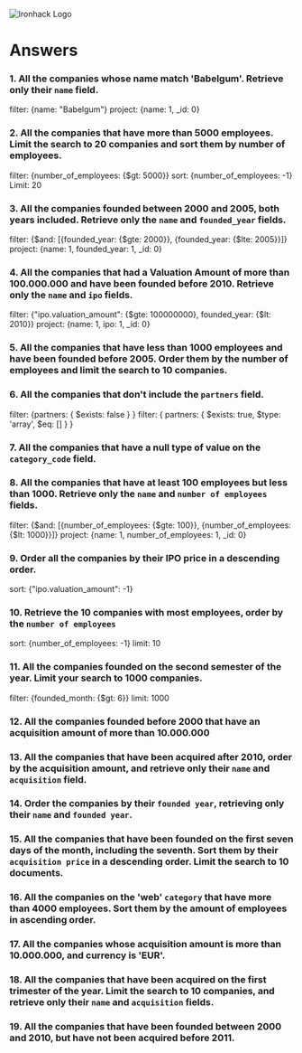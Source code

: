 ![Ironhack Logo](https://i.imgur.com/1QgrNNw.png)

# Answers

### 1. All the companies whose name match 'Babelgum'. Retrieve only their `name` field.

<!-- Your Code Goes Here -->
filter: {name: "Babelgum"}
project: {name: 1, _id: 0}
### 2. All the companies that have more than 5000 employees. Limit the search to 20 companies and sort them by **number of employees**.

<!-- Your Code Goes Here -->
filter: {number_of_employees: {$gt: 5000}}
sort: {number_of_employees: -1}
Limit: 20

### 3. All the companies founded between 2000 and 2005, both years included. Retrieve only the `name` and `founded_year` fields.

<!-- Your Code Goes Here -->
filter: {$and: [{founded_year: {$gte: 2000}}, {founded_year: {$lte: 2005}}]}
project: {name: 1, founded_year: 1, _id: 0}

### 4. All the companies that had a Valuation Amount of more than 100.000.000 and have been founded before 2010. Retrieve only the `name` and `ipo` fields.

<!-- Your Code Goes Here -->
filter: {"ipo.valuation_amount": {$gte: 100000000}, founded_year: {$lt: 2010}}
project: {name: 1, ipo: 1, _id: 0}

### 5. All the companies that have less than 1000 employees and have been founded before 2005. Order them by the number of employees and limit the search to 10 companies.

<!-- Your Code Goes Here -->

### 6. All the companies that don't include the `partners` field.

<!-- Your Code Goes Here -->
filter: {partners: { $exists: false } }
filter: { partners: { $exists: true, $type: 'array', $eq: [] } }

### 7. All the companies that have a null type of value on the `category_code` field.

<!-- Your Code Goes Here -->

### 8. All the companies that have at least 100 employees but less than 1000. Retrieve only the `name` and `number of employees` fields.

<!-- Your Code Goes Here -->
filter: {$and: [{number_of_employees: {$gte: 100}}, {number_of_employees: {$lt: 1000}}]}
project: {name: 1, number_of_employees: 1, _id: 0}

### 9. Order all the companies by their IPO price in a descending order.

<!-- Your Code Goes Here -->
sort: {"ipo.valuation_amount": -1}

### 10. Retrieve the 10 companies with most employees, order by the `number of employees`

<!-- Your Code Goes Here -->
sort: {number_of_employees: -1}
limit: 10

### 11. All the companies founded on the second semester of the year. Limit your search to 1000 companies.

<!-- Your Code Goes Here -->
filter: {founded_month: {$gt: 6}}
limit: 1000

### 12. All the companies founded before 2000 that have an acquisition amount of more than 10.000.000

<!-- Your Code Goes Here -->

### 13. All the companies that have been acquired after 2010, order by the acquisition amount, and retrieve only their `name` and `acquisition` field.

<!-- Your Code Goes Here -->

### 14. Order the companies by their `founded year`, retrieving only their `name` and `founded year`.

<!-- Your Code Goes Here -->

### 15. All the companies that have been founded on the first seven days of the month, including the seventh. Sort them by their `acquisition price` in a descending order. Limit the search to 10 documents.

<!-- Your Code Goes Here -->

### 16. All the companies on the 'web' `category` that have more than 4000 employees. Sort them by the amount of employees in ascending order.

<!-- Your Code Goes Here -->

### 17. All the companies whose acquisition amount is more than 10.000.000, and currency is 'EUR'.

<!-- Your Code Goes Here -->

### 18. All the companies that have been acquired on the first trimester of the year. Limit the search to 10 companies, and retrieve only their `name` and `acquisition` fields.

<!-- Your Code Goes Here -->

### 19. All the companies that have been founded between 2000 and 2010, but have not been acquired before 2011.

<!-- Your Code Goes Here -->

